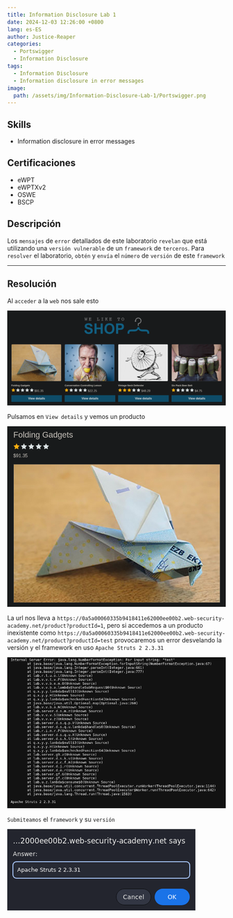 ```yaml
---
title: Information Disclosure Lab 1
date: 2024-12-03 12:26:00 +0800
lang: es-ES
author: Justice-Reaper
categories:
  - Portswigger
  - Information Disclosure
tags:
  - Information Disclosure
  - Information disclosure in error messages
image:
  path: /assets/img/Information-Disclosure-Lab-1/Portswigger.png
---
```


## Skills

- Information disclosure in error messages

## Certificaciones

- eWPT
- eWPTXv2
- OSWE
- BSCP
  
## Descripción

Los `mensajes` de `error` detallados de este laboratorio `revelan` que está utilizando una `versión vulnerable` de un `framework` de `terceros`. Para `resolver` el laboratorio, `obtén` y `envía` el `número` de `versión` de este `framework`

---

## Resolución

Al `acceder` a la `web` nos sale esto

![](/assets/img/Information-Disclosure-Lab-1/image_1.png)

Pulsamos en `View details` y vemos un producto

![](/assets/img/Information-Disclosure-Lab-1/image_2.png)

La url nos lleva a `https://0a5a00060335b9418411e62000ee00b2.web-security-academy.net/product?productId=1`, pero si accedemos a un producto inexistente como `https://0a5a00060335b9418411e62000ee00b2.web-security-academy.net/product?productId=test` provocaremos un error desvelando la versión y el framework en uso `Apache Struts 2 2.3.31`

![](/assets/img/Information-Disclosure-Lab-1/image_3.png)

`Submiteamos` el `framework` y su `versión`

![](/assets/img/Information-Disclosure-Lab-1/image_4.png)
